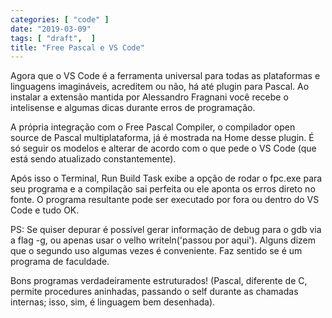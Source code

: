 ```yaml
---
categories: [ "code" ]
date: "2019-03-09"
tags: [ "draft",  ]
title: "Free Pascal e VS Code"
---
```

Agora que o VS Code é a ferramenta universal para todas as plataformas
e linguagens imagináveis, acreditem ou não, há até plugin para
Pascal. Ao instalar a extensão mantida por Alessandro Fragnani você
recebe o intelisense e algumas dicas durante erros de programação.

A própria integração com o Free Pascal Compiler, o compilador
open source de Pascal multiplataforma, já é mostrada na Home desse
plugin. É só seguir os modelos e alterar de acordo com o que pede o
VS Code (que está sendo atualizado constantemente).

Após isso o Terminal, Run Build Task exibe a opção de rodar o fpc.exe
para seu programa e a compilação sai perfeita ou ele aponta os erros
direto no fonte. O programa resultante pode ser executado por fora ou
dentro do VS Code e tudo OK.

PS: Se quiser depurar é possível gerar informação de debug para o gdb
via a flag -g, ou apenas usar o velho writeln('passou por aqui'). Alguns
dizem que o segundo uso algumas vezes é conveniente. Faz sentido se é
um programa de faculdade.

Bons programas verdadeiramente estruturados! (Pascal, diferente de C,
permite procedures aninhadas, passando o self durante as chamadas
internas; isso, sim, é linguagem bem desenhada).
